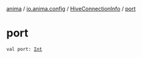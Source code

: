 [anima](../../index.md) / [io.anima.config](../index.md) / [HiveConnectionInfo](index.md) / [port](./port.md)

# port

`val port: `[`Int`](https://kotlinlang.org/api/latest/jvm/stdlib/kotlin/-int/index.html)